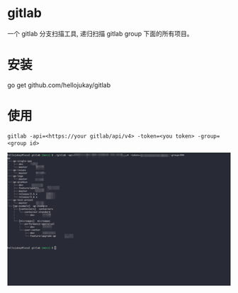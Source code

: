 # gitlab
一个 gitlab 分支扫描工具, 递归扫描 gitlab group 下面的所有项目。

# 安装
go get github.com/hellojukay/gitlab

# 使用
```
gitlab -api=<https://your gitlab/api/v4> -token=<you token> -group=<group id>
```
![demo](demo.png)
